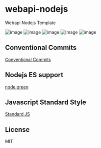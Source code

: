 # webapi-nodejs
Webapi Nodejs Template

![image](https://img.shields.io/github/license/leal32b/webapi-nodejs?style=flat-square)
![image](https://img.shields.io/codecov/c/gh/leal32b/webapi-nodejs?style=flat-square)
![image](https://img.shields.io/circleci/build/github/leal32b/webapi-nodejs/main?style=flat-square)
![image](https://img.shields.io/github/issues/leal32b/webapi-nodejs?style=flat-square)
![image](https://img.shields.io/github/issues-pr/leal32b/webapi-nodejs?style=flat-square)

## Conventional Commits
[Conventional Commits](https://www.conventionalcommits.org/)

## Nodejs ES support
[node.green](https://node.green/)

## Javascript Standard Style
[Standard JS](https://standardjs.com/)

## License
MIT
